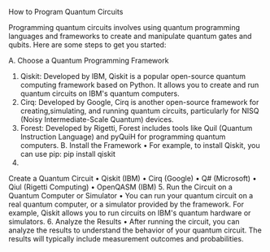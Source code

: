 How to Program Quantum Circuits

Programming quantum circuits involves using quantum programming languages and frameworks to create and manipulate quantum gates and qubits. Here are some steps to get you started: 

A. Choose a Quantum Programming Framework
   1. Qiskit: Developed by IBM, Qiskit is a popular open-source quantum computing framework 
      based on Python. It allows you to create and run quantum circuits on IBM's quantum 
      computers.
   2. Cirq: Developed by Google, Cirq is another open-source framework for
   creating,simulating, and running quantum circuits, particularly for
   NISQ (Noisy Intermediate-Scale Quantum) devices.
   3. Forest: Developed by Rigetti, Forest includes tools like Quil (Quantum Instruction Language) and pyQuiH for programming quantum computers.
B.
Install the Framework
•
For example, to install Qiskit, you can use pip:
pip install qiskit
4.
Create a Quantum Circuit
•
Qiskit (IBM)
•
Cirq (Google)
•
Q# (Microsoft)
•
Qiul (Rigetti Computing)
•
OpenQASM (IBM)
5.
Run the Circuit on a Quantum Computer or Simulator
•
You can run your quantum circuit on a real quantum computer, or a simulator provided by the framework. For example, Qiskit allows you to run circuits on IBM's quantum hardware or simulators.
6.
Analyze the Results
•
After running the circuit, you can analyze the results to understand the behavior of your quantum circuit. The results will typically include measurement outcomes and probabilities.
